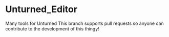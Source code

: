 Unturned_Editor
===============

Many tools for Unturned
This branch supports pull requests so anyone can contribute to the development of this thingy!
